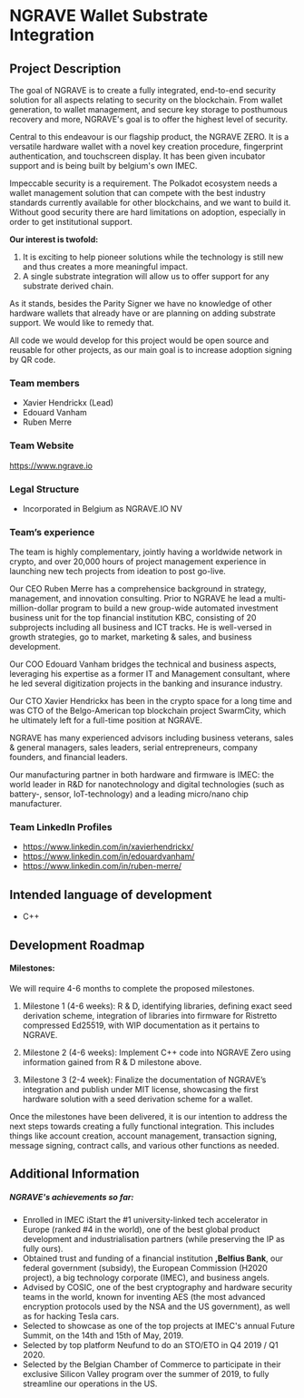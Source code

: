 # NGRAVE Wallet Substrate Integration 

## Project Description
The goal of NGRAVE is to create a fully integrated, end-to-end security solution for all aspects relating to security on the blockchain. From wallet generation, to wallet management, and secure key storage to posthumous recovery and more, NGRAVE's goal is to offer the highest level of security. 

Central to this endeavour is our flagship product, the NGRAVE ZERO. It is a versatile hardware wallet with a novel key creation procedure, fingerprint authentication, and touchscreen display. It has been given incubator support and is being built by belgium's own IMEC. 

Impeccable security is a requirement. The Polkadot ecosystem needs a wallet management solution that can compete with the best industry standards currently available for other blockchains, and we want to build it. Without good security there are hard limitations on adoption, especially in order to get institutional support.

**Our interest is twofold:**
1. It is exciting to help pioneer solutions while the technology is still new and thus creates a more meaningful impact. 
2. A single substrate integration will allow us to offer support for any substrate derived chain.

As it stands, besides the Parity Signer we have no knowledge of other hardware wallets that already have or are planning on adding substrate support. We would like to remedy that.

All code we would develop for this project would be open source and reusable for other projects, as our main goal is to increase adoption signing by QR code.


### Team members
- Xavier Hendrickx (Lead)
- Edouard Vanham 
- Ruben Merre

### Team Website
https://www.ngrave.io

### Legal Structure

- Incorporated in Belgium as NGRAVE.IO NV

### Team’s experience
The team is highly complementary, jointly having a worldwide network in crypto, and over 20,000 hours of project management experience in launching new tech projects from ideation to post go-live.

Our CEO Ruben Merre has a comprehensice background in strategy, management, and innovation consulting. Prior to NGRAVE he lead a multi-million-dollar program to build a new group-wide automated investment business unit for the top financial institution KBC, consisting of 20 subprojects including all business and ICT tracks. He is well-versed in growth strategies, go to market, marketing & sales, and business development.

Our COO Edouard Vanham bridges the technical and business aspects, leveraging his expertise as a former IT and Management consultant, where he led several digitization projects in the banking and insurance industry.

Our CTO Xavier Hendrickx has been in the crypto space for a long time and was CTO of the Belgo-American top blockchain project SwarmCity, which he ultimately left for a full-time position at NGRAVE.

NGRAVE has many experienced advisors including business veterans, sales & general managers, sales leaders, serial entrepreneurs, company founders, and financial leaders.

Our manufacturing partner in both hardware and firmware is IMEC: the world leader in R&D for nanotechnology and digital technologies (such as battery-, sensor, IoT-technology) and a leading micro/nano chip manufacturer. 

### Team LinkedIn Profiles
* https://www.linkedin.com/in/xavierhendrickx/
* https://www.linkedin.com/in/edouardvanham/
* https://www.linkedin.com/in/ruben-merre/

## Intended language of development
* C++ 

## Development Roadmap
#### Milestones:

We will require 4-6 months to complete the proposed milestones.

1. Milestone 1 (4-6 weeks): R & D, identifying libraries, defining exact seed derivation scheme, integration of libraries into firmware for Ristretto compressed Ed25519, with WIP documentation as it pertains to NGRAVE. 

2. Milestone 2 (4-6 weeks): Implement C++ code into NGRAVE Zero using information gained from R & D milestone above. 

3. Milestone 3 (2-4 week): Finalize the documentation of NGRAVE’s integration and publish under MIT license,  showcasing the first hardware solution with a seed derivation scheme for a wallet. 

Once the milestones have been delivered, it is our intention to address the next steps towards creating a fully functional integration. This includes things like account creation, account management, transaction signing, message signing, contract calls, and various other functions as needed. 

## Additional Information

##### NGRAVE's achievements so far: 
* Enrolled in IMEC iStart the #1 university-linked tech accelerator in Europe (ranked #4 in the world), one of the best global product development and industrialisation partners (while preserving the IP as fully ours).
* Obtained trust and funding of a financial institution **,Belfius Bank**, our federal government (subsidy), the European Commission (H2020 project), a big technology corporate (IMEC), and business angels.
* Advised by COSIC, one of the best cryptography and hardware security teams in the world, known for inventing AES (the most advanced encryption protocols used by the NSA and the US government), as well as for hacking Tesla cars.  
* Selected to showcase as one of the top projects at IMEC's annual Future Summit, on the 14th and 15th of May, 2019.
* Selected by top platform Neufund to do an STO/ETO in Q4 2019 / Q1 2020.
* Selected by the Belgian Chamber of Commerce to participate in their exclusive Silicon Valley program over the summer of 2019, to fully streamline our operations in the US.
